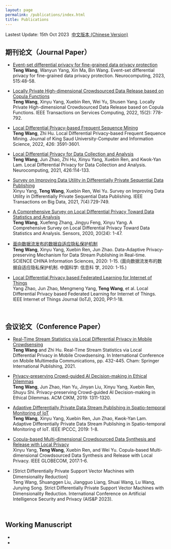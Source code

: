 ```yaml
---
layout: page
permalink: /publications/index.html
title: Publications
---
```


Lastest Update: 15th Oct 2023&nbsp;  [中文版本 (Chinese Version)](https://xiyueyiwan.github.io/file/publications-zh/)

## 期刊论文（Journal Paper）
- [Event-set differential privacy for fine-grained data privacy protection](https://doi.org/10.1016/j.neucom.2022.10.006)
<br>**Teng Wang**, Wanyun Yang, Xin Ma, Bin Wang. Event-set differential privacy for fine-grained data privacy protection. Neurocomputing, 2023, 515:48-58.
- [Locally Private High-dimensional Crowdsourced Data Release based on Copula Functions](https://doi.org/10.1109/TSC.2019.2961092)
<br>**Teng Wang**, Xinyu Yang, Xuebin Ren, Wei Yu, Shusen Yang. Locally Private High-dimensional Crowdsourced Data Release based on Copula Functions. IEEE Transactions on Services Computing, 2022, 15(2): 778-792.
- [Local Differential Privacy-based Frequent Sequence Mining](https://doi.org/10.1016/j.jksuci.2022.04.013)
<br>**Teng Wang**, Zhi Hu. Local Differential Privacy-based Frequent Sequence Mining. Journal of King Saud University-Computer and Information Science, 2022, 426: 3591-3601.
- [Local Differential Privacy for Data Collection and Analysis](https://doi.org/10.1016/j.neucom.2020.09.073)
<br>**Teng Wang**, Jun Zhao, Zhi Hu, Xinyu Yang, Xuebin Ren, and Kwok-Yan Lam. Local Differential Privacy for Data Collection and Analysis. Neurocomputing, 2021, 426:114-133.
- [Survey on Improving Data Utility in Differentially Private Sequential Data Publishing](https://doi.org/10.1109/TBDATA.2017.2715334)
<br>Xinyu Yang, **Teng Wang**, Xuebin Ren, Wei Yu. Survey on Improving Data Utility in Differentially Private Sequential Data Publishing. IEEE Transactions on Big Data, 2021, 7(4):729-749.
- [A Comprehensive Survey on Local Differential Privacy Toward Data Statistics and Analysis](https://doi.org/10.3390/s20247030)
<br>**Teng Wang**, Xuefeng Zhang, Jingyu Feng, Xinyu Yang. A Comprehensive Survey on Local Differential Privacy Toward Data Statistics and Analysis. Sensors, 2020, 20(24): 1-47.
- [面向数据流发布的数据自适应隐私保护机制](http://scis.scichina.com/cn/2021/SSI-2020-0076.pdf)
<br>**Teng Wang**, Xinyu Yang, Xuebin Ren, Jun Zhao. Data-Adaptive Privacy-preserving Mechanism for Data Stream Publishing in Real-time. SCIENCE CHINA Information Sciences, 2020: 1-15. (面向数据流发布的数据自适应隐私保护机制. 中国科学: 信息科 学, 2020: 1-15.)
- [Local Differential Privacy based Federated Learning for Internet of Things](https://doi.org/10.1109/JIOT.2020.3037194)
<br>Yang Zhao, Jun Zhao, Mengmeng Yang, **Teng Wang**, et al. Local Differential Privacy based Federated Learning for Internet of Things. IEEE Internet of Things Journal (IoTJ), 2020, PP:1-18.

  <br>

## 会议论文（Conference Paper）
- [Real-Time Stream Statistics via Local Differential Privacy in Mobile Crowdsensing](https://link.springer.com/chapter/10.1007/978-3-030-89814-4_31)
<br>**Teng Wang** and Zhi Hu. Real-Time Stream Statistics via Local Differential Privacy in Mobile Crowdsensing. In International Conference on Mobile Multimedia Communications, pp. 432-445. Cham: Springer International Publishing, 2021.
- [Privacy-preserving Crowd-guided AI Decision-making in Ethical Dilemmas](https://dl.acm.org/doi/abs/10.1145/3357384.3357954)
<br>**Teng Wang**, Jun Zhao, Han Yu, Jinyan Liu, Xinyu Yang, Xuebin Ren, Shuyu Shi. Privacy-preserving Crowd-guided AI Decision-making in Ethical Dilemmas. ACM CIKM, 2019: 1311-1320.
- [Adaptive Differentially Private Data Stream Publishing in Spatio-temporal Monitoring of IoT](https://doi.org/10.1109/IPCCC47392.2019.8958751)
<br>**Teng Wang**, Xinyu Yang, Xuebin Ren, Jun Zhao, Kwok-Yan Lam. Adaptive Differentially Private Data Stream Publishing in Spatio-temporal Monitoring of IoT. IEEE IPCCC, 2019: 1-8.
- [Copula-based Multi-dimensional Crowdsourced Data Synthesis and Release with Local Privacy](https://doi.org/10.1109/GLOCOM.2017.8253989)
<br>Xinyu Yang, **Teng Wang**, Xuebin Ren, and Wei Yu. Copula-based Multi-dimensional Crowdsourced Data Synthesis and Release with Local Privacy. IEEE GLOBECOM, 2017:1-6.
- [Strict Diﬀerentially Private Support Vector Machines with Dimensionality Reduction]
<br> Teng Wang, Shuanggen Liu, Jiangguo Liang, Shuai Wang, Lu Wang, Junying Song. Strict Diﬀerentially Private Support Vector
Machines with Dimensionality Reduction. International Conference on Artificial Intelligence Security and Privacy (AIS&P 2023).

  <br>


## Working Manuscript

- 
- 

  <br>
